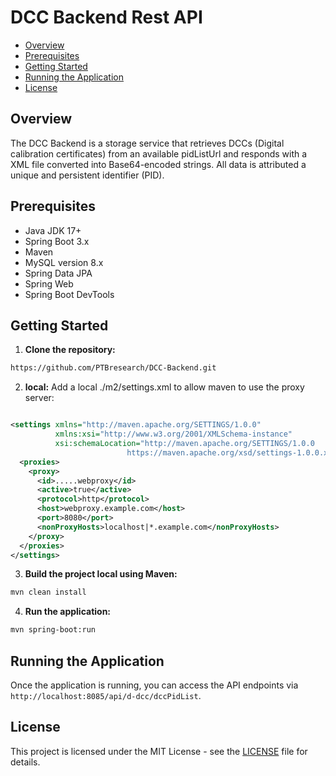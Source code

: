 
# DCC Backend Rest API
- [Overview](#overview)
- [Prerequisites](#prerequisites)
- [Getting Started](#getting-started)
- [Running the Application](#running-the-application)
- [License](#license)
## Overview
The DCC Backend  is a storage service that retrieves DCCs (Digital calibration certificates) from an available pidListUrl and responds with a XML file converted into Base64-encoded strings.
All data is attributed a unique and persistent identifier (PID). 

## Prerequisites

- Java JDK 17+
- Spring Boot 3.x
- Maven
- MySQL version 8.x
- Spring Data JPA
- Spring Web
- Spring Boot DevTools

## Getting Started

1. **Clone the repository:**

```bash
https://github.com/PTBresearch/DCC-Backend.git
```
2. **local:**
   Add a local ./m2/settings.xml to allow maven to use the proxy server:

```xml

<settings xmlns="http://maven.apache.org/SETTINGS/1.0.0"
          xmlns:xsi="http://www.w3.org/2001/XMLSchema-instance"
          xsi:schemaLocation="http://maven.apache.org/SETTINGS/1.0.0
                          https://maven.apache.org/xsd/settings-1.0.0.xsd">
  <proxies>
    <proxy>
      <id>.....webproxy</id>
      <active>true</active>
      <protocol>http</protocol>
      <host>webproxy.example.com</host>
      <port>8080</port>
      <nonProxyHosts>localhost|*.example.com</nonProxyHosts>
    </proxy>
  </proxies>
</settings>
```
3. **Build the project local using Maven:**

```bash
mvn clean install
```

4. **Run the application:**

```bash
mvn spring-boot:run
```
## Running the Application

Once the application is running, you can access the API endpoints via `http://localhost:8085/api/d-dcc/dccPidList`.
## License

This project is licensed under the MIT License - see the [LICENSE](LICENSE) file for details.